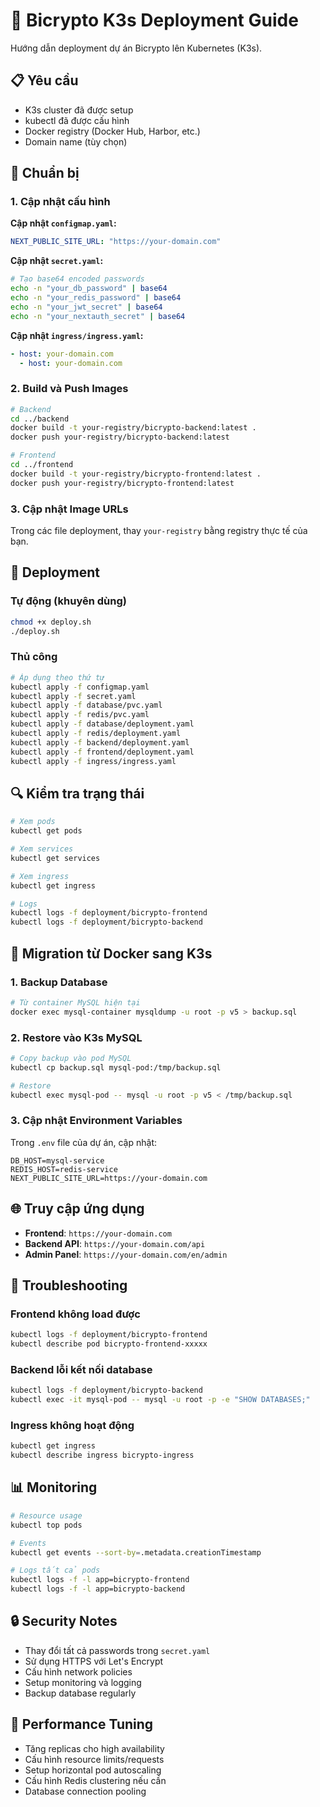 # 🚀 Bicrypto K3s Deployment Guide

Hướng dẫn deployment dự án Bicrypto lên Kubernetes (K3s).

## 📋 Yêu cầu

- K3s cluster đã được setup
- kubectl đã được cấu hình
- Docker registry (Docker Hub, Harbor, etc.)
- Domain name (tùy chọn)

## 🔧 Chuẩn bị

### 1. Cập nhật cấu hình

**Cập nhật `configmap.yaml`:**
```yaml
NEXT_PUBLIC_SITE_URL: "https://your-domain.com"
```

**Cập nhật `secret.yaml`:**
```bash
# Tạo base64 encoded passwords
echo -n "your_db_password" | base64
echo -n "your_redis_password" | base64
echo -n "your_jwt_secret" | base64
echo -n "your_nextauth_secret" | base64
```

**Cập nhật `ingress/ingress.yaml`:**
```yaml
- host: your-domain.com
  - host: your-domain.com
```

### 2. Build và Push Images

```bash
# Backend
cd ../backend
docker build -t your-registry/bicrypto-backend:latest .
docker push your-registry/bicrypto-backend:latest

# Frontend
cd ../frontend
docker build -t your-registry/bicrypto-frontend:latest .
docker push your-registry/bicrypto-frontend:latest
```

### 3. Cập nhật Image URLs

Trong các file deployment, thay `your-registry` bằng registry thực tế của bạn.

## 🚀 Deployment

### Tự động (khuyên dùng)
```bash
chmod +x deploy.sh
./deploy.sh
```

### Thủ công
```bash
# Áp dụng theo thứ tự
kubectl apply -f configmap.yaml
kubectl apply -f secret.yaml
kubectl apply -f database/pvc.yaml
kubectl apply -f redis/pvc.yaml
kubectl apply -f database/deployment.yaml
kubectl apply -f redis/deployment.yaml
kubectl apply -f backend/deployment.yaml
kubectl apply -f frontend/deployment.yaml
kubectl apply -f ingress/ingress.yaml
```

## 🔍 Kiểm tra trạng thái

```bash
# Xem pods
kubectl get pods

# Xem services
kubectl get services

# Xem ingress
kubectl get ingress

# Logs
kubectl logs -f deployment/bicrypto-frontend
kubectl logs -f deployment/bicrypto-backend
```

## 🔄 Migration từ Docker sang K3s

### 1. Backup Database
```bash
# Từ container MySQL hiện tại
docker exec mysql-container mysqldump -u root -p v5 > backup.sql
```

### 2. Restore vào K3s MySQL
```bash
# Copy backup vào pod MySQL
kubectl cp backup.sql mysql-pod:/tmp/backup.sql

# Restore
kubectl exec mysql-pod -- mysql -u root -p v5 < /tmp/backup.sql
```

### 3. Cập nhật Environment Variables

Trong `.env` file của dự án, cập nhật:
```env
DB_HOST=mysql-service
REDIS_HOST=redis-service
NEXT_PUBLIC_SITE_URL=https://your-domain.com
```

## 🌐 Truy cập ứng dụng

- **Frontend**: `https://your-domain.com`
- **Backend API**: `https://your-domain.com/api`
- **Admin Panel**: `https://your-domain.com/en/admin`

## 🔧 Troubleshooting

### Frontend không load được
```bash
kubectl logs -f deployment/bicrypto-frontend
kubectl describe pod bicrypto-frontend-xxxxx
```

### Backend lỗi kết nối database
```bash
kubectl logs -f deployment/bicrypto-backend
kubectl exec -it mysql-pod -- mysql -u root -p -e "SHOW DATABASES;"
```

### Ingress không hoạt động
```bash
kubectl get ingress
kubectl describe ingress bicrypto-ingress
```

## 📊 Monitoring

```bash
# Resource usage
kubectl top pods

# Events
kubectl get events --sort-by=.metadata.creationTimestamp

# Logs tất cả pods
kubectl logs -f -l app=bicrypto-frontend
kubectl logs -f -l app=bicrypto-backend
```

## 🔒 Security Notes

- Thay đổi tất cả passwords trong `secret.yaml`
- Sử dụng HTTPS với Let's Encrypt
- Cấu hình network policies
- Setup monitoring và logging
- Backup database regularly

## 🎯 Performance Tuning

- Tăng replicas cho high availability
- Cấu hình resource limits/requests
- Setup horizontal pod autoscaling
- Cấu hình Redis clustering nếu cần
- Database connection pooling

